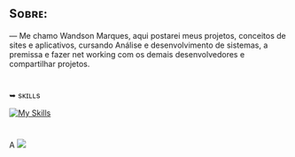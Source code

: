 ## Sᴏʙʀᴇ:
― Me chamo Wandson Marques, aqui postarei meus projetos, 
conceitos de sites e aplicativos, cursando Análise e desenvolvimento de sistemas, a premissa e fazer net working com os demais desenvolvedores e compartilhar projetos. 
 
# 
➥ sᴋɪʟʟs 

   [![My Skills](https://skillicons.dev/icons?i=js,html,css,git)](https://skillicons.dev)
</p>

# 
A
<a href="https://www.linkedin.com/in/seu-usuário-linkedln-aqui" target="_blank"><img src="https://img.shields.io/badge/-LinkedIn-%230077B5?style=for-the-badge&logo=linkedin&logoColor=white" target="_blank"></a>   
</div>

